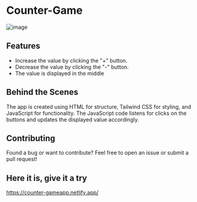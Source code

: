 # Counter-Game

![image](https://github.com/RupalRastogi/Counter-Game/assets/110107667/279ebf65-354c-463f-9fdb-27b3d8d3b773)


## Features
- Increase the value by clicking the "+" button.
- Decrease the value by clicking the "-" button.
- The value is displayed in the middle

 ## Behind the Scenes
The app is created using HTML for structure, Tailwind CSS for styling, and JavaScript for functionality. The JavaScript code listens for clicks on the buttons and updates the displayed value accordingly.

## Contributing
Found a bug or want to contribute? Feel free to open an issue or submit a pull request!

## Here it is, give it a try
https://counter-gameapp.netlify.app/






